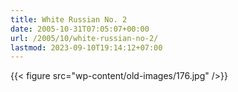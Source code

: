 ```yaml
---
title: White Russian No. 2
date: 2005-10-31T07:05:07+00:00
url: /2005/10/white-russian-no-2/
lastmod: 2023-09-10T19:14:12+07:00
---
```

{{< figure src="wp-content/old-images/176.jpg" />}}
